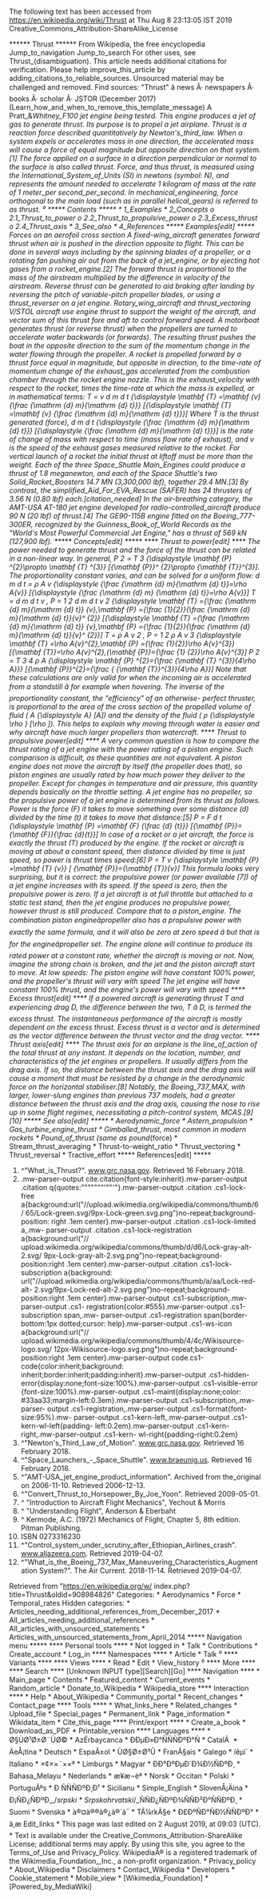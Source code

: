 The following text has been accessed from https://en.wikipedia.org/wiki/Thrust at Thu Aug 8 23:13:05 IST 2019
Creative_Commons_Attribution-ShareAlike_License





















****** Thrust ******
From Wikipedia, the free encyclopedia
Jump_to_navigation Jump_to_search
For other uses, see Thrust_(disambiguation).
 This article needs additional citations for verification. Please help improve_this_article by
 adding_citations_to_reliable_sources. Unsourced material may be challenged and removed.
 Find sources: "Thrust" â news Â· newspapers Â· books Â· scholar Â· JSTOR (December 2017)
 (Learn_how_and_when_to_remove_this_template_message)
A Pratt_&_Whitney_F100 jet engine being tested. This engine produces a jet of
gas to generate thrust. Its purpose is to propel a jet airplane.
Thrust is a reaction force described quantitatively by Newton's_third_law. When
a system expels or accelerates mass in one direction, the accelerated mass will
cause a force of equal magnitude but opposite direction on that system.[1] The
force applied on a surface in a direction perpendicular or normal to the
surface is also called thrust. Force, and thus thrust, is measured using the
International_System_of_Units (SI) in newtons (symbol: N), and represents the
amount needed to accelerate 1 kilogram of mass at the rate of 1 meter_per
second_per_second. In mechanical_engineering, force orthogonal to the main load
(such as in parallel helical_gears) is referred to as thrust.
⁰
***** Contents *****
    * 1_Examples
    * 2_Concepts
          o 2.1_Thrust_to_power
          o 2.2_Thrust_to_propulsive_power
          o 2.3_Excess_thrust
          o 2.4_Thrust_axis
    * 3_See_also
    * 4_References
***** Examples[edit] *****
Forces on an aerofoil cross section
A fixed-wing_aircraft generates forward thrust when air is pushed in the
direction opposite to flight. This can be done in several ways including by the
spinning blades of a propeller, or a rotating fan pushing air out from the back
of a jet_engine, or by ejecting hot gases from a rocket_engine.[2] The forward
thrust is proportional to the mass of the airstream multiplied by the
difference in velocity of the airstream. Reverse thrust can be generated to aid
braking after landing by reversing the pitch of variable-pitch propeller
blades, or using a thrust_reverser on a jet engine. Rotary_wing_aircraft and
thrust_vectoring V/STOL aircraft use engine thrust to support the weight of the
aircraft, and vector sum of this thrust fore and aft to control forward speed.
A motorboat generates thrust (or reverse thrust) when the propellers are turned
to accelerate water backwards (or forwards). The resulting thrust pushes the
boat in the opposite direction to the sum of the momentum change in the water
flowing through the propeller.
A rocket is propelled forward by a thrust force equal in magnitude, but
opposite in direction, to the time-rate of momentum change of the exhaust_gas
accelerated from the combustion chamber through the rocket engine nozzle. This
is the exhaust_velocity with respect to the rocket, times the time-rate at
which the mass is expelled, or in mathematical terms:
          T  =  v      d  m    d  t      {\displaystyle \mathbf {T} =\mathbf
      {v} {\frac {\mathrm {d} m}{\mathrm {d} t}}}  [{\displaystyle \mathbf {T}
      =\mathbf {v} {\frac {\mathrm {d} m}{\mathrm {d} t}}}]
Where T is the thrust generated (force),         d  m    d  t
{\displaystyle {\frac {\mathrm {d} m}{\mathrm {d} t}}}  [{\displaystyle {\frac
{\mathrm {d} m}{\mathrm {d} t}}}] is the rate of change of mass with respect to
time (mass flow rate of exhaust), and v is the speed of the exhaust gases
measured relative to the rocket.
For vertical launch of a rocket the initial thrust at liftoff must be more than
the weight.
Each of the three Space_Shuttle Main_Engines could produce a thrust of
1.8 meganewton, and each of the Space Shuttle's two Solid_Rocket_Boosters
14.7 MN (3,300,000 lbf), together 29.4 MN.[3]
By contrast, the simplified_Aid_For_EVA_Rescue (SAFER) has 24 thrusters of
3.56 N (0.80 lbf) each.[citation_needed]
In the air-breathing category, the AMT-USA AT-180 jet engine developed for
radio-controlled_aircraft produce 90 N (20 lbf) of thrust.[4] The GE90-115B
engine fitted on the Boeing_777-300ER, recognized by the Guinness_Book_of_World
Records as the "World's Most Powerful Commercial Jet Engine," has a thrust of
569 kN (127,900 lbf).
***** Concepts[edit] *****
**** Thrust to power[edit] ****
The power needed to generate thrust and the force of the thrust can be related
in a non-linear way. In general,       P   2   &#x221D;   T   3
{\displaystyle \mathbf {P} ^{2}\propto \mathbf {T} ^{3}}  [{\mathbf  {P}}^
{2}\propto {\mathbf  {T}}^{3}]. The proportionality constant varies, and can be
solved for a uniform flow:
             d  m    d  t    = &#x03C1; A  v    {\displaystyle {\frac {\mathrm
      {d} m}{\mathrm {d} t}}=\rho A{v}}  [{\displaystyle {\frac {\mathrm {d} m}
      {\mathrm {d} t}}=\rho A{v}}]
          T  =     d  m    d  t     v  ,  P  =   1 2       d  m    d  t      v
      2     {\displaystyle \mathbf {T} ={\frac {\mathrm {d} m}{\mathrm {d} t}}
      {v},\mathbf {P} ={\frac {1}{2}}{\frac {\mathrm {d} m}{\mathrm {d} t}}{v}^
      {2}}  [{\displaystyle \mathbf {T} ={\frac {\mathrm {d} m}{\mathrm {d} t}}
      {v},\mathbf {P} ={\frac {1}{2}}{\frac {\mathrm {d} m}{\mathrm {d} t}}{v}^
      {2}}]
          T  = &#x03C1; A   v   2   ,  P  =   1 2   &#x03C1; A   v   3
      {\displaystyle \mathbf {T} =\rho A{v}^{2},\mathbf {P} ={\frac {1}{2}}\rho
      A{v}^{3}}  [{\mathbf  {T}}=\rho A{v}^{2},{\mathbf  {P}}={\frac  {1}
      {2}}\rho A{v}^{3}]
           P   2   =     T   3    4 &#x03C1; A      {\displaystyle \mathbf {P}
      ^{2}={\frac {\mathbf {T} ^{3}}{4\rho A}}}  [{\mathbf  {P}}^{2}={\frac  {
      {\mathbf  {T}}^{3}}{4\rho A}}]
Note that these calculations are only valid for when the incoming air is
accelerated from a standstill â for example when hovering.
The inverse of the proportionality constant, the "efficiency" of an otherwise-
perfect thruster, is proportional to the area of the cross section of the
propelled volume of fluid (    A   {\displaystyle A}  [A]) and the density of
the fluid (    &#x03C1;   {\displaystyle \rho }  [\rho ]). This helps to
explain why moving through water is easier and why aircraft have much larger
propellers than watercraft.
**** Thrust to propulsive power[edit] ****
A very common question is how to compare the thrust rating of a jet engine with
the power rating of a piston engine. Such comparison is difficult, as these
quantities are not equivalent. A piston engine does not move the aircraft by
itself (the propeller does that), so piston engines are usually rated by how
much power they deliver to the propeller. Except for changes in temperature and
air pressure, this quantity depends basically on the throttle setting.
A jet engine has no propeller, so the propulsive power of a jet engine is
determined from its thrust as follows. Power is the force (F) it takes to move
something over some distance (d) divided by the time (t) it takes to move that
distance:[5]
          P  =  F    d t     {\displaystyle \mathbf {P} =\mathbf {F} {\frac {d}
      {t}}}  [{\mathbf  {P}}={\mathbf  {F}}{\frac  {d}{t}}]
In case of a rocket or a jet aircraft, the force is exactly the thrust (T)
produced by the engine. If the rocket or aircraft is moving at about a constant
speed, then distance divided by time is just speed, so power is thrust times
speed:[6]
          P  =  T   v    {\displaystyle \mathbf {P} =\mathbf {T} {v}}  [
      {\mathbf  {P}}={\mathbf  {T}}{v}]
This formula looks very surprising, but it is correct: the propulsive power (or
power available [7]) of a jet engine increases with its speed. If the speed is
zero, then the propulsive power is zero. If a jet aircraft is at full throttle
but attached to a static test stand, then the jet engine produces no propulsive
power, however thrust is still produced. Compare that to a piston_engine. The
combination piston engineâpropeller also has a propulsive power with exactly
the same formula, and it will also be zero at zero speed â but that is for
the engineâpropeller set. The engine alone will continue to produce its rated
power at a constant rate, whether the aircraft is moving or not.
Now, imagine the strong chain is broken, and the jet and the piston aircraft
start to move. At low speeds:
     The piston engine will have constant 100% power, and the propeller's
     thrust will vary with speed
     The jet engine will have constant 100% thrust, and the engine's power
     will vary with speed
**** Excess thrust[edit] ****
If a powered aircraft is generating thrust T and experiencing drag D, the
difference between the two, T â D, is termed the excess thrust. The
instantaneous performance of the aircraft is mostly dependent on the excess
thrust.
Excess thrust is a vector and is determined as the vector difference between
the thrust vector and the drag vector.
**** Thrust axis[edit] ****
The thrust axis for an airplane is the line_of_action of the total thrust at
any instant. It depends on the location, number, and characteristics of the jet
engines or propellers. It usually differs from the drag axis. If so, the
distance between the thrust axis and the drag axis will cause a moment that
must be resisted by a change in the aerodynamic force on the horizontal
stabiliser.[8] Notably, the Boeing_737_MAX, with larger, lower-slung engines
than previous 737 models, had a greater distance between the thrust axis and
the drag axis, causing the nose to rise up in some flight regimes,
necessitating a pitch-control system, MCAS.[9][10]
***** See also[edit] *****
    * Aerodynamic_force
    * Astern_propulsion
    * Gas_turbine_engine_thrust
    * Gimballed_thrust, most common in modern rockets
    * Pound_of_thrust (same as pound_(force)
    * Stream_thrust_averaging
    * Thrust-to-weight_ratio
    * Thrust_vectoring
    * Thrust_reversal
    * Tractive_effort
***** References[edit] *****
   1. ^"What_is_Thrust?". www.grc.nasa.gov. Retrieved 16 February 2018.
   2. .mw-parser-output cite.citation{font-style:inherit}.mw-parser-output
      .citation q{quotes:"\"""\"""'""'"}.mw-parser-output .citation .cs1-lock-
      free a{background:url("//upload.wikimedia.org/wikipedia/commons/thumb/6/
      65/Lock-green.svg/9px-Lock-green.svg.png")no-repeat;background-position:
      right .1em center}.mw-parser-output .citation .cs1-lock-limited a,.mw-
      parser-output .citation .cs1-lock-registration a{background:url("//
      upload.wikimedia.org/wikipedia/commons/thumb/d/d6/Lock-gray-alt-2.svg/
      9px-Lock-gray-alt-2.svg.png")no-repeat;background-position:right .1em
      center}.mw-parser-output .citation .cs1-lock-subscription a{background:
      url("//upload.wikimedia.org/wikipedia/commons/thumb/a/aa/Lock-red-alt-
      2.svg/9px-Lock-red-alt-2.svg.png")no-repeat;background-position:right
      .1em center}.mw-parser-output .cs1-subscription,.mw-parser-output .cs1-
      registration{color:#555}.mw-parser-output .cs1-subscription span,.mw-
      parser-output .cs1-registration span{border-bottom:1px dotted;cursor:
      help}.mw-parser-output .cs1-ws-icon a{background:url("//
      upload.wikimedia.org/wikipedia/commons/thumb/4/4c/Wikisource-logo.svg/
      12px-Wikisource-logo.svg.png")no-repeat;background-position:right .1em
      center}.mw-parser-output code.cs1-code{color:inherit;background:
      inherit;border:inherit;padding:inherit}.mw-parser-output .cs1-hidden-
      error{display:none;font-size:100%}.mw-parser-output .cs1-visible-error
      {font-size:100%}.mw-parser-output .cs1-maint{display:none;color:
      #33aa33;margin-left:0.3em}.mw-parser-output .cs1-subscription,.mw-parser-
      output .cs1-registration,.mw-parser-output .cs1-format{font-size:95%}.mw-
      parser-output .cs1-kern-left,.mw-parser-output .cs1-kern-wl-left{padding-
      left:0.2em}.mw-parser-output .cs1-kern-right,.mw-parser-output .cs1-kern-
      wl-right{padding-right:0.2em}
   3. ^"Newton's_Third_Law_of_Motion". www.grc.nasa.gov. Retrieved 16 February
      2018.
   4. ^"Space_Launchers_-_Space_Shuttle". www.braeunig.us. Retrieved 16
      February 2018.
   5. ^"AMT-USA_jet_engine_product_information". Archived from the_original on
      2006-11-10. Retrieved 2006-12-13.
   6. ^"Convert_Thrust_to_Horsepower_By_Joe_Yoon". Retrieved 2009-05-01.
   7. ^ "Introduction to Aircraft Flight Mechanics", Yechout & Morris
   8. ^ "Understanding Flight", Anderson & Eberbaht
   9. ^ Kermode, A.C. (1972) Mechanics of Flight, Chapter 5, 8th edition.
      Pitman Publishing.
  10. ISBN 0273316230
  11. ^"Control_system_under_scrutiny_after_Ethiopian_Airlines_crash".
      www.aljazeera.com. Retrieved 2019-04-07.
  12. ^"What_is_the_Boeing_737_Max_Maneuvering_Characteristics_Augmentation
      System?". The Air Current. 2018-11-14. Retrieved 2019-04-07.

Retrieved from "https://en.wikipedia.org/w/
index.php?title=Thrust&oldid=908984826"
Categories:
    * Aerodynamics
    * Force
    * Temporal_rates
Hidden categories:
    * Articles_needing_additional_references_from_December_2017
    * All_articles_needing_additional_references
    * All_articles_with_unsourced_statements
    * Articles_with_unsourced_statements_from_April_2014
***** Navigation menu *****
**** Personal tools ****
    * Not logged in
    * Talk
    * Contributions
    * Create_account
    * Log_in
**** Namespaces ****
    * Article
    * Talk
⁰
**** Variants ****
**** Views ****
    * Read
    * Edit
    * View_history
⁰
**** More ****
**** Search ****
[Unknown INPUT type][Search][Go]
**** Navigation ****
    * Main_page
    * Contents
    * Featured_content
    * Current_events
    * Random_article
    * Donate_to_Wikipedia
    * Wikipedia_store
**** Interaction ****
    * Help
    * About_Wikipedia
    * Community_portal
    * Recent_changes
    * Contact_page
**** Tools ****
    * What_links_here
    * Related_changes
    * Upload_file
    * Special_pages
    * Permanent_link
    * Page_information
    * Wikidata_item
    * Cite_this_page
**** Print/export ****
    * Create_a_book
    * Download_as_PDF
    * Printable_version
**** Languages ****
    * Ø§ÙØ¹Ø±Ø¨ÙØ©
    * AzÉrbaycanca
    * ÐÐµÐ»Ð°ÑÑÑÐºÐ°Ñ
    * CatalÃ 
    * ÄeÅ¡tina
    * Deutsch
    * EspaÃ±ol
    * ÙØ§Ø±Ø³Û
    * FranÃ§ais
    * Galego
    * íêµ­ì´
    * Italiano
    * ×¢××¨××ª
    * Limburgs
    * Magyar
    * ÐÐ°ÐºÐµÐ´Ð¾Ð½ÑÐºÐ¸
    * Bahasa_Melayu
    * Nederlands
    * æ¥æ¬èª
    * Norsk
    * Occitan
    * Polski
    * PortuguÃªs
    * Ð ÑÑÑÐºÐ¸Ð¹
    * Sicilianu
    * Simple_English
    * SlovenÅ¡Äina
    * Ð¡ÑÐ¿ÑÐºÐ¸_/_srpski
    * Srpskohrvatski_/_ÑÑÐ¿ÑÐºÐ¾ÑÑÐ²Ð°ÑÑÐºÐ¸
    * Suomi
    * Svenska
    * à®¤à®®à®¿à®´à¯
    * TÃ¼rkÃ§e
    * Ð£ÐºÑÐ°ÑÐ½ÑÑÐºÐ°
    * ä¸­æ
Edit_links
    * This page was last edited on 2 August 2019, at 09:03 (UTC).
    * Text is available under the Creative_Commons_Attribution-ShareAlike
      License; additional terms may apply. By using this site, you agree to the
      Terms_of_Use and Privacy_Policy. WikipediaÂ® is a registered trademark of
      the Wikimedia_Foundation,_Inc., a non-profit organization.
    * Privacy_policy
    * About_Wikipedia
    * Disclaimers
    * Contact_Wikipedia
    * Developers
    * Cookie_statement
    * Mobile_view
    * [Wikimedia_Foundation]
    * [Powered_by_MediaWiki]

